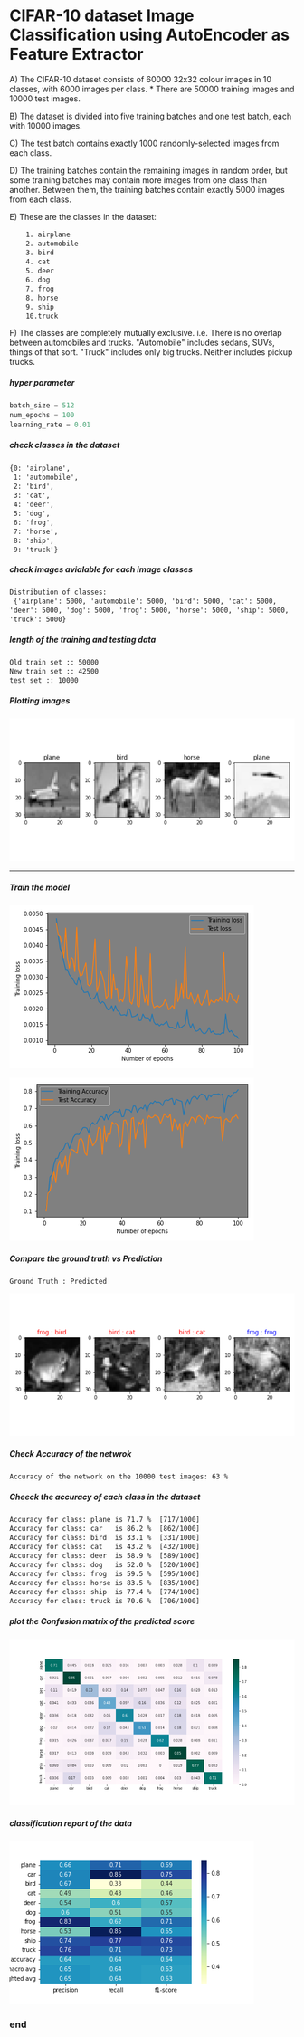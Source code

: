 
# CIFAR-10 dataset Image Classification using AutoEncoder as Feature Extractor

A) The CIFAR-10 dataset consists of 60000 32x32 colour images in 10 classes, with 6000 images per class. * There are 50000 training images and 10000 test images.

B)     The dataset is divided into five training batches and one test batch, each with 10000 images.

C)     The test batch contains exactly 1000 randomly-selected images from each class.

D)     The training batches contain the remaining images in random order, but some training batches may contain more images from one class than another. Between them, the training batches contain exactly 5000 images from each class.

E)     These are the classes in the dataset:

        1. airplane
        2. automobile
        3. bird
        4. cat
        5. deer
        6. dog
        7. frog
        8. horse
        9. ship
        10.truck

F) The classes are completely mutually exclusive. i.e. There is no overlap between automobiles and trucks. "Automobile" includes sedans, SUVs, things of that sort. "Truck" includes only big trucks. Neither includes pickup trucks.




##### hyper parameter


```python
batch_size = 512
num_epochs = 100
learning_rate = 0.01
```


##### check classes in the dataset





    {0: 'airplane',
     1: 'automobile',
     2: 'bird',
     3: 'cat',
     4: 'deer',
     5: 'dog',
     6: 'frog',
     7: 'horse',
     8: 'ship',
     9: 'truck'}



##### check images avialable for each image classes


    Distribution of classes: 
     {'airplane': 5000, 'automobile': 5000, 'bird': 5000, 'cat': 5000, 'deer': 5000, 'dog': 5000, 'frog': 5000, 'horse': 5000, 'ship': 5000, 'truck': 5000}



##### length of the training and testing data


    Old train set :: 50000
    New train set :: 42500
    test set :: 10000


##### Plotting Images


    
![png](./images/output_22_0.png)
    







---
##### Train the model



    
![png](output_34_0.png)
    




    
![png](output_35_0.png)
    



##### Compare the ground truth vs Prediction


    Ground Truth : Predicted 



    
![png](output_43_1.png)
    


##### Check Accuracy of the netwrok


    Accuracy of the network on the 10000 test images: 63 %


##### Cheeck the accuracy of each class in the dataset



    Accuracy for class: plane is 71.7 %  [717/1000]
    Accuracy for class: car   is 86.2 %  [862/1000]
    Accuracy for class: bird  is 33.1 %  [331/1000]
    Accuracy for class: cat   is 43.2 %  [432/1000]
    Accuracy for class: deer  is 58.9 %  [589/1000]
    Accuracy for class: dog   is 52.0 %  [520/1000]
    Accuracy for class: frog  is 59.5 %  [595/1000]
    Accuracy for class: horse is 83.5 %  [835/1000]
    Accuracy for class: ship  is 77.4 %  [774/1000]
    Accuracy for class: truck is 70.6 %  [706/1000]


##### plot the Confusion matrix of the predicted score


    
![png](output_49_0.png)
    


##### classification report of the data




    
![png](output_52_0.png)
    


### end
